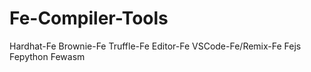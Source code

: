 # Fe-Compiler-Tools
Hardhat-Fe
Brownie-Fe
Truffle-Fe
Editor-Fe
VSCode-Fe/Remix-Fe
Fejs
Fepython
Fewasm
